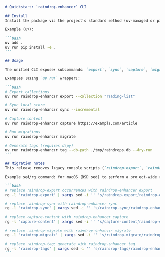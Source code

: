 ````markdown
# Quickstart: `raindrop-enhancer` CLI

## Install
Install the package via the project's standard method (uv-managed or pip):

Example (uv):

```bash
uv add .
uv run pip install -e .
```

## Usage

The unified CLI exposes subcommands: `export`, `sync`, `capture`, `migrate`, `tag`.

Examples (using `uv run` wrapper):

```bash
# Export collections
uv run raindrop-enhancer export --collection "reading-list"

# Sync local store
uv run raindrop-enhancer sync --incremental

# Capture content
uv run raindrop-enhancer capture https://example.com/article

# Run migrations
uv run raindrop-enhancer migrate

# Generate tags (requires dspy)
uv run raindrop-enhancer tag --db-path ./tmp/raindrops.db --dry-run
```

## Migration notes
This release removes legacy console scripts (`raindrop-export`, `raindrop-sync`, `capture-content`, `raindrop-migrate`, `raindrop-tags`). Update existing scripts and CI to use the new `raindrop-enhancer <subcommand>` invocations.

Example sed/rg commands for macOS (BSD sed) to perform a project-wide replacement:

```bash
# replace raindrop-export occurrences with raindrop-enhancer export
rg -l "raindrop-export" | xargs sed -i '' 's/raindrop-export/raindrop-enhancer export/g'

# replace raindrop-sync with raindrop-enhancer sync
rg -l "raindrop-sync" | xargs sed -i '' 's/raindrop-sync/raindrop-enhancer sync/g'

# replace capture-content with raindrop-enhancer capture
rg -l "capture-content" | xargs sed -i '' 's/capture-content/raindrop-enhancer capture/g'

# replace raindrop-migrate with raindrop-enhancer migrate
rg -l "raindrop-migrate" | xargs sed -i '' 's/raindrop-migrate/raindrop-enhancer migrate/g'

# replace raindrop-tags generate with raindrop-enhancer tag
rg -l "raindrop-tags" | xargs sed -i '' 's/raindrop-tags/raindrop-enhancer tag/g'
```

````
